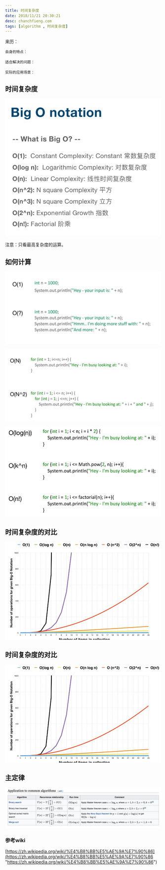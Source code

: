 ```yaml
---
title: 时间复杂度
date: 2018/11/21 20:30:21 
desc: chanchfieng.com
tags: [algorithm , 时间复杂度]
---
```


<div class="tip">
	来历：
				
	自身的特点：
		
	适合解决的问题：
		
	实际的应用场景：
		
</div>

## 时间复杂度 ##

![](algorithm-BigO/20181121200652.jpg)

<div class="tip">
注意：只看最高复杂度的运算。
		
</div>

## 如何计算 ##

![](algorithm-BigO/20181121200948.jpg)

![](algorithm-BigO/20181121201011.jpg)

![](algorithm-BigO/20181121201027.jpg)

## 时间复杂度的对比 ##

![](algorithm-BigO/20181121201152.jpg)

## 时间复杂度的对比 ##

![](algorithm-BigO/20181121201152.jpg)

## 主定律 ##

![](algorithm-BigO/20181121201353.jpg)

### 参考wiki ###

[https://zh.wikipedia.org/wiki/%E4%B8%BB%E5%AE%9A%E7%90%86](https://zh.wikipedia.org/wiki/%E4%B8%BB%E5%AE%9A%E7%90%86 "https://zh.wikipedia.org/wiki/%E4%B8%BB%E5%AE%9A%E7%90%86")